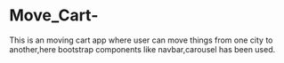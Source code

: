 # Move_Cart-
This is an moving cart app where user can move things from one city to another,here bootstrap components like navbar,carousel has been used.
